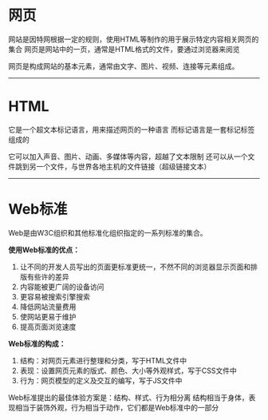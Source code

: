 # 网页
网站是因特网根据一定的规则，使用HTML等制作的用于展示特定内容相关网页的集合
网页是网站中的一页，通常是HTML格式的文件，要通过浏览器来阅览

网页是构成网站的基本元素，通常由文字、图片、视频、连接等元素组成。
***
# HTML
它是一个超文本标记语言，用来描述网页的一种语言
而标记语言是一套标记标签组成的

它可以加入声音、图片、动画、多媒体等内容，超越了文本限制
还可以从一个文件跳到另一个文件，与世界各地主机的文件链接（超级链接文本）
***
# Web标准
Web是由W3C组织和其他标准化组织指定的一系列标准的集合。

**使用Web标准的优点：**
1. 让不同的开发人员写出的页面更标准更统一，不然不同的浏览器显示页面和排版有些许的差异
2. 内容能被更广阔的设备访问
3. 更容易被搜索引擎搜索
4. 降低网站流量费用
5. 使网站更易于维护
6. 提高页面浏览速度

**Web标准的构成：**
1. 结构：对网页元素进行整理和分类，写于HTML文件中
2. 表现：设置网页元素的版式、颜色、大小等外观样式，写于CSS文件中
3. 行为：网页模型的定义及交互的编写，写于JS文件中

Web标准提出的最佳体验方案是：结构、样式、行为相分离
结构相当于身体，表现相当于装饰外观，行为相当于动作，它们都是Web标准中的一部分
